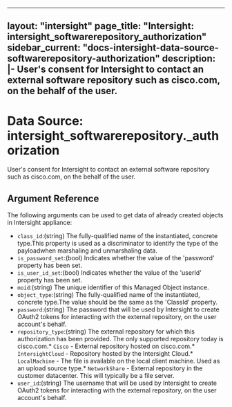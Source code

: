
---
layout: "intersight"
page_title: "Intersight: intersight_softwarerepository_authorization"
sidebar_current: "docs-intersight-data-source-softwarerepository-authorization"
description: |-
User's consent for Intersight to contact an external software repository such as cisco.com, on the behalf of the user.
---

# Data Source: intersight_softwarerepository._authorization
User's consent for Intersight to contact an external software repository such as cisco.com, on the behalf of the user.
## Argument Reference
The following arguments can be used to get data of already created objects in Intersight appliance:
* `class_id`:(string) The fully-qualified name of the instantiated, concrete type.This property is used as a discriminator to identify the type of the payloadwhen marshaling and unmarshaling data. 
* `is_password_set`:(bool) Indicates whether the value of the 'password' property has been set. 
* `is_user_id_set`:(bool) Indicates whether the value of the 'userId' property has been set. 
* `moid`:(string) The unique identifier of this Managed Object instance. 
* `object_type`:(string) The fully-qualified name of the instantiated, concrete type.The value should be the same as the 'ClassId' property. 
* `password`:(string) The password that will be used by Intersight to create OAuth2 tokens for interacting with the external repository, on the user account's behalf. 
* `repository_type`:(string) The external repository for which this authorization has been provided. The only supported repository today is cisco.com.* `Cisco` - External repository hosted on cisco.com.* `IntersightCloud` - Repository hosted by the Intersight Cloud.* `LocalMachine` - The file is available on the local client machine. Used as an upload source type.* `NetworkShare` - External repository in the customer datacenter. This will typically be a file server. 
* `user_id`:(string) The username that will be used by Intersight to create OAuth2 tokens for interacting with the external repository, on the user account's behalf. 
